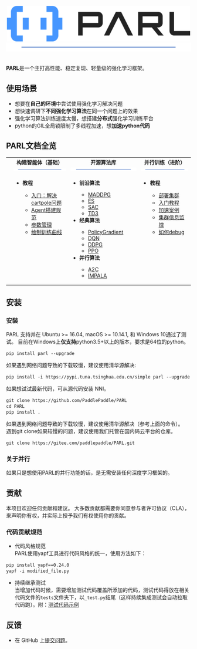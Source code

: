<p align="center">
<img src="../../.github/PARL-logo.png" width="500"/>
<img src="../images/bar.png"/>
</p>

<br>**PARL**是一个主打高性能、稳定复现、轻量级的强化学习框架。<br>


## 使用场景
- 想要在**自己的环境**中尝试使用强化学习解决问题
- 想快速调研下**不同强化学习算法**在同一个问题上的效果
- 强化学习算法训练速度太慢，想搭建**分布式**强化学习训练平台
- python的GIL全局锁限制了多线程加速，想**加速python代码**


## PARL文档全览
<table>
  <tbody>
    <tr align="center" valign="bottom">
    <td>
      </td>
      <td>
        <b>构建智能体（基础）</b>
        <img src="../images/bar.png"/>
      </td>
      <td>
        <b>开源算法库</b>
        <img src="../images/bar.png"/>
      </td>
      <td>
        <b>并行训练（进阶）</b>
        <img src="../images/bar.png"/>
      </td>
    </tr>
    </tr>
    <tr valign="top">
    <td align="center" valign="middle">
      </td>
      <td>
        <ul>
        <li><b>教程</b></li>
           <ul>
          <li><a href="tutorial/quick_start.md#quick_start">入门：解决cartpole问题</a></li>
          <li><a href="tutorial/agent.md#agent">Agent搭建规范</a></li>
          <li><a href="tutorial/param.md#param">参数管理</a></li>
          <li><a href="tutorial/summary.md#summary">绘制训练曲线</a></li>
           </ul>
        </ul>
      </td>
      <td align="left" >
        <ul>
          <li><b>前沿算法</b></li>
            <ul>
              <li><a href="https://github.com/PaddlePaddle/PARL/tree/CN_docs/examples/MADDPG">MADDPG</a></li>
              <li><a href="https://github.com/PaddlePaddle/PARL/blob/CN_docs/examples/ES">ES</a></li>
              <li><a href="https://github.com/PaddlePaddle/PARL/blob/CN_docs/examples/SAC">SAC</a></li>
              <li><a href="https://github.com/PaddlePaddle/PARL/blob/CN_docs/examples/TD3">TD3</a></li>
            </ul>
          <li><b>经典算法</b></li>
            <ul>
              <li><a href="https://github.com/PaddlePaddle/PARL/blob/CN_docs/examples/QuickStart">PolicyGradient</a></li>
              <li><a href="https://github.com/PaddlePaddle/PARL/blob/CN_docs/examples/DQN">DQN</a></li>
            <li><a href="https://github.com/PaddlePaddle/PARL/blob/CN_docs/examples/DDPG">DDPG</a></li>
            <li><a href="https://github.com/PaddlePaddle/PARL/blob/CN_docs/examples/PPO">PPO</a></li>
            </ul>
          <li><b>并行算法</b></li>
            <ul>
              <li><a href="https://github.com/PaddlePaddle/PARL/blob/CN_docs/examples/A2C">A2C</a></li>
            <li><a href="https://github.com/PaddlePaddle/PARL/tree/CN_docs/examples/IMPALA">IMPALA</a></li>
            </ul>
        </ul>
      </td>
      <td>
      <ul>
        <li><b>教程</b></li>
            <ul><li><a href="docs/zh_CN/TrainingService/PaiMode.md">部署集群</a></li>
            <li><a href="docs/zh_CN/TrainingService/KubeflowMode.md">入门教程</a></li>
            <li><a href="docs/zh_CN/TrainingService/.md">加速案例</a></li>
            <li><a href="docs/zh_CN/TrainingService/.md">集群信息监控</a></li>
            <li><a href="docs/zh_CN/TrainingService/.md">如何debug</a></li>
            </ul>
      </td>
    </tr>
  </tbody>
  
</table>

## **安装**

### **安装**
PARL 支持并在 Ubuntu >= 16.04, macOS >= 10.14.1, 和 Windows 10通过了测试。 目前在Windows上**仅支持**python3.5+以上的版本，要求是64位的python。

```shell
pip install parl --upgrade
```
如果遇到网络问题导致的下载较慢，建议使用清华源解决:
```shell
pip install -i https://pypi.tuna.tsinghua.edu.cn/simple parl --upgrade
```

如果想试试最新代码，可从源代码安装 NNI。
```shell
git clone https://github.com/PaddlePaddle/PARL
cd PARL
pip install .
```
如果遇到网络问题导致的下载较慢，建议使用清华源解决（参考上面的命令）。<br>
遇到git clone如果较慢的问题，建议使用我们托管在国内码云平台的仓库。
```shell
git clone https://gitee.com/paddlepaddle/PARL.git
```

### **关于并行**

如果只是想使用PARL的并行功能的话，是无需安装任何深度学习框架的。


## 贡献
本项目欢迎任何贡献和建议。 大多数贡献都需要你同意参与者许可协议（CLA），来声明你有权，并实际上授予我们有权使用你的贡献。
### 代码贡献规范
- 代码风格规范<br>
PARL使用yapf工具进行代码风格的统一，使用方法如下：
```shell
pip install yapf==0.24.0
yapf -i modified_file.py
```
- 持续继承测试<br>
当增加代码时候，需要增加测试代码覆盖所添加的代码，测试代码得放在相关代码文件的`tests`文件夹下，以`_test.py`结尾（这样持续集成测试会自动拉取代码跑）。附：[测试代码示例](../../parl/tests/import_test.py)


## 反馈
- 在 GitHub 上[提交问题](https://github.com/PaddlePaddle/PARL/issues)。